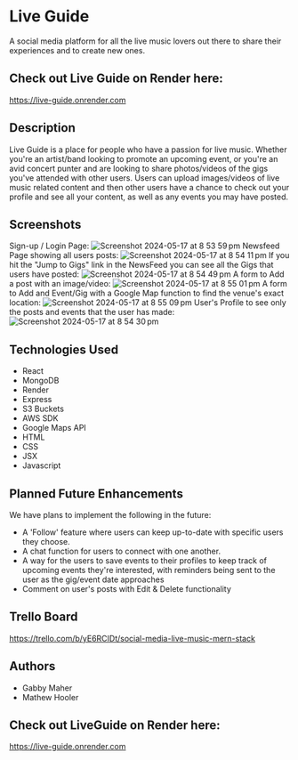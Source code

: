 # Live Guide

A social media platform for all the live music lovers out there to share their experiences and to create new ones.

## Check out Live Guide on Render here:
https://live-guide.onrender.com

## Description

Live Guide is a place for people who have a passion for live music. Whether you're an artist/band looking to promote an upcoming event, or you're an avid concert punter and are looking to share photos/videos of the gigs you've attended with other users. Users can upload images/videos of live music related content and then other users have a chance to check out your profile and see all your content, as well as any events you may have posted.

## Screenshots
Sign-up / Login Page:
![Screenshot 2024-05-17 at 8 53 59 pm](https://github.com/Elder-Xeno/live-guide/assets/149305887/e3fd054c-3855-423c-bcf8-470dfa8b9014)
Newsfeed Page showing all users posts:
![Screenshot 2024-05-17 at 8 54 11 pm](https://github.com/Elder-Xeno/live-guide/assets/149305887/01c0d015-de90-4cb5-a767-2d95167173eb)
If you hit the "Jump to Gigs" link in the NewsFeed you can see all the Gigs that users have posted:
![Screenshot 2024-05-17 at 8 54 49 pm](https://github.com/Elder-Xeno/live-guide/assets/149305887/f021e85f-db9d-464a-ad87-b3139ecba00e)
A form to Add a post with an image/video:
![Screenshot 2024-05-17 at 8 55 01 pm](https://github.com/Elder-Xeno/live-guide/assets/149305887/2bafc5f0-8feb-4c32-9fcf-a99f8757da4f)
A form to Add and Event/Gig with a Google Map function to find the venue's exact location:
![Screenshot 2024-05-17 at 8 55 09 pm](https://github.com/Elder-Xeno/live-guide/assets/149305887/ae82626a-7242-4655-8615-f2752f91dfe0)
User's Profile to see only the posts and events that the user has made:
![Screenshot 2024-05-17 at 8 54 30 pm](https://github.com/Elder-Xeno/live-guide/assets/149305887/f263c9d6-5dbf-4fe9-baac-6d9c5f5ddcb2)

## Technologies Used
- React
- MongoDB
- Render
- Express
- S3 Buckets
- AWS SDK
- Google Maps API
- HTML
- CSS
- JSX
- Javascript

## Planned Future Enhancements
We have plans to implement the following in the future:
- A 'Follow' feature where users can keep up-to-date with specific users they choose.
- A chat function for users to connect with one another.
- A way for the users to save events to their profiles to keep track of upcoming events they're interested, with reminders being sent to the user as the gig/event date approaches
- Comment on user's posts with Edit & Delete functionality

## Trello Board
https://trello.com/b/yE6RCIDt/social-media-live-music-mern-stack

## Authors
- Gabby Maher
- Mathew Hooler

## Check out LiveGuide on Render here:
https://live-guide.onrender.com
